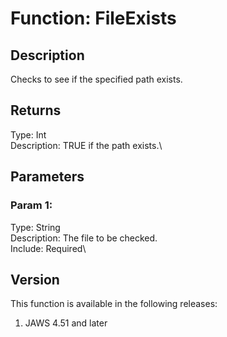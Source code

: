 # Function: FileExists

## Description

Checks to see if the specified path exists.

## Returns

Type: Int\
Description: TRUE if the path exists.\

## Parameters

### Param 1:

Type: String\
Description: The file to be checked.\
Include: Required\

## Version

This function is available in the following releases:

1.  JAWS 4.51 and later
